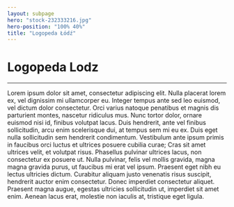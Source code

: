 ```yaml
---
layout: subpage
hero: "stock-232333216.jpg"
hero-position: "100% 40%"
title: "Logopeda Łódź"
---
```


# Logopeda Lodz

<hr class="divider my-2">

Lorem ipsum dolor sit amet, consectetur adipiscing elit. 
Nulla placerat lorem ex, vel dignissim mi ullamcorper eu. Integer tempus ante sed leo euismod, 
vel dictum dolor consectetur. Orci varius natoque penatibus et magnis dis parturient montes, 
nascetur ridiculus mus. Nunc tortor dolor, ornare euismod nisi id, finibus volutpat lacus. 
Duis hendrerit, ante vel finibus sollicitudin, arcu enim scelerisque dui, at tempus sem mi eu ex. 
Duis eget nulla sollicitudin sem hendrerit condimentum. Vestibulum ante ipsum primis in faucibus orci 
luctus et ultrices posuere cubilia curae; Cras sit amet ultrices velit, et volutpat risus. Phasellus
 pulvinar ultrices lacus, non consectetur ex posuere ut. Nulla pulvinar, felis vel mollis gravida, 
 magna magna gravida purus, ut faucibus mi erat vel ipsum. Praesent eget nibh eu lectus ultricies dictum. 
 Curabitur aliquam justo venenatis risus suscipit, hendrerit auctor enim consectetur. 
 Donec imperdiet consectetur aliquet. Praesent magna augue, egestas ultricies sollicitudin ut,
  imperdiet sit amet enim. Aenean lacus erat, molestie non iaculis at, tristique eget ligula.